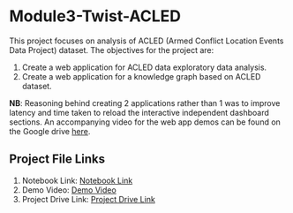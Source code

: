 # Module3-Twist-ACLED

This project focuses on analysis of ACLED (Armed Conflict Location Events Data Project) dataset. The objectives for the project are:

1. Create a web application for ACLED data exploratory data analysis.
2. Create a web application for a knowledge graph based on ACLED dataset.

**NB**: Reasoning behind creating 2 applications rather than 1 was to improve latency and time taken to reload the interactive independent dashboard sections. An accompanying video for the web app demos can be found on the Google drive [here](https://drive.google.com/drive/folders/1Wb351y-EaWjTnjRCOojVtcNHE4CiUY2e).

## Project File Links

1. Notebook Link: [Notebook Link](https://github.com/chrisliti/Module3-Twist-ACLED/blob/main/Module3-Twist-Challenge/Module_3_Twist_Streamlit_EDA_%26_KG.ipynb)
2. Demo Video: [Demo Video](https://drive.google.com/file/d/1fXr5rR4vnL5oxErvJkhQlQJvND2ZN8CZ/view?usp=sharing) 
3. Project Drive Link: [Project Drive Link](https://drive.google.com/drive/folders/1Wb351y-EaWjTnjRCOojVtcNHE4CiUY2e)
